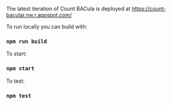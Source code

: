 The latest iteration of Count BACula is deployed at https://count-bacular.nw.r.appspot.com/

To run locally you can build with:

### `npm run build`

To start:

### `npm start`

To test:

### `npm test`